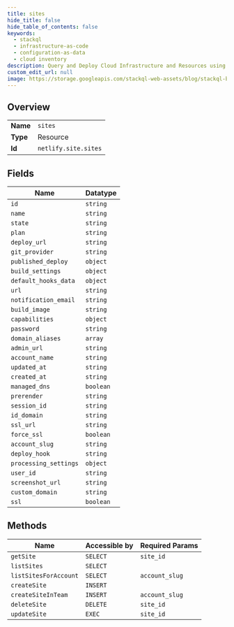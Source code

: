 ```yaml
---
title: sites
hide_title: false
hide_table_of_contents: false
keywords:
  - stackql
  - infrastructure-as-code
  - configuration-as-data
  - cloud inventory
description: Query and Deploy Cloud Infrastructure and Resources using SQL
custom_edit_url: null
image: https://storage.googleapis.com/stackql-web-assets/blog/stackql-blog-post-featured-image.png
---
```

  
    

## Overview
<table><tbody>
<tr><td><b>Name</b></td><td><code>sites</code></td></tr>
<tr><td><b>Type</b></td><td>Resource</td></tr>
<tr><td><b>Id</b></td><td><code>netlify.site.sites</code></td></tr>
</tbody></table>

## Fields
| Name | Datatype |
| ---- | -------- |
| `id` | `string` |
| `name` | `string` |
| `state` | `string` |
| `plan` | `string` |
| `deploy_url` | `string` |
| `git_provider` | `string` |
| `published_deploy` | `object` |
| `build_settings` | `object` |
| `default_hooks_data` | `object` |
| `url` | `string` |
| `notification_email` | `string` |
| `build_image` | `string` |
| `capabilities` | `object` |
| `password` | `string` |
| `domain_aliases` | `array` |
| `admin_url` | `string` |
| `account_name` | `string` |
| `updated_at` | `string` |
| `created_at` | `string` |
| `managed_dns` | `boolean` |
| `prerender` | `string` |
| `session_id` | `string` |
| `id_domain` | `string` |
| `ssl_url` | `string` |
| `force_ssl` | `boolean` |
| `account_slug` | `string` |
| `deploy_hook` | `string` |
| `processing_settings` | `object` |
| `user_id` | `string` |
| `screenshot_url` | `string` |
| `custom_domain` | `string` |
| `ssl` | `boolean` |
## Methods
| Name | Accessible by | Required Params |
| ---- | ------------- | --------------- |
| `getSite` | `SELECT` | `site_id` |
| `listSites` | `SELECT` |  |
| `listSitesForAccount` | `SELECT` | `account_slug` |
| `createSite` | `INSERT` |  |
| `createSiteInTeam` | `INSERT` | `account_slug` |
| `deleteSite` | `DELETE` | `site_id` |
| `updateSite` | `EXEC` | `site_id` |
